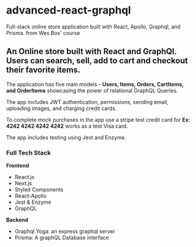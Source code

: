 # advanced-react-graphql
Full-stack online store application built with React, Apollo, Graphql, and Prisma. from Wes Bos' course

## An Online store built with React and GraphQl. Users can search, sell, add to cart and checkout their favorite items.

The application has five main models - **Users, Items, Orders, CartItems, and OrderItems** showcasing the power of relational GraphQL Queries.

The app includes JWT authentication, permissions, sending email, uploading images, and charging credit cards. 

To complete mock purchases in the app use a stripe test credit card for **Ex: 4242 4242 4242 4242** works as a test Visa card.

The app includes testing using Jest and Enzyme.

### Full Tech Stack

**Frontend**
* React.js
* Next.js
* Styled Components
* React-Apollo
* Jest & Enzyme
* GraphQL

**Backend**
* Graphql Yoga: an express graphql server
* Prisma: A graphQL Database interface


